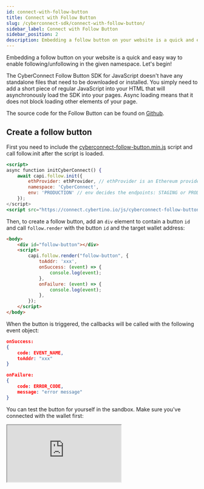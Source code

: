 ```yaml
---
id: connect-with-follow-button
title: Connect with Follow Button
slug: /cyberconnect-sdk/connect-with-follow-button/
sidebar_label: Connect with Follow Button
sidebar_position: 2
description: Embedding a follow button on your website is a quick and easy way to enable following/unfollowing in the given namespace.
---
```


Embedding a follow button on your website is a quick and easy way to enable following/unfollowing in the given namespace. Let's begin!

The CyberConnect Follow Button SDK for JavaScript doesn't have any standalone files that need to be downloaded or installed. You simply need to add a short piece of regular JavaScript into your HTML that will asynchronously load the SDK into your pages. Async loading means that it does not block loading other elements of your page.

The source code for the Follow Button can be found on [Github](https://github.com/cyberconnecthq/follow-button).

## Create a follow button

First you need to include the [cyberconnect-follow-button.min.js](https://connect.cybertino.io/js/cyberconnect-follow-button.min.js) script and call follow.init after the script is loaded.

```jsx
<script>
async function initCyberConnect() {
    await capi.follow.init({
        ethProvider: ethProvider, // ethProvider is an Ethereum provider
	    namespace: 'CyberConnect',
	    env: 'PRODUCTION' // env decides the endpoints: STAGING or PRODUCTION (default)
    });
</script>
<script src="https://connect.cybertino.io/js/cyberconnect-follow-button.min.js" defer onload="initCyberConnect"></script>
```

Then, to create a follow button, add an `div` element to contain a button `id` and call `follow.render` with the button `id` and the target wallet address:

```html
<body>
    <div id="follow-button"></div>
    <script>
        capi.follow.render("follow-button", {
            toAddr: 'xxx',
            onSuccess: (event) => {
                console.log(event);
            },
            onFailure: (event) => {
                console.log(event);
            },
        });
    </script>
</body>
```

When the button is triggered, the callbacks will be called with the following event object:

```json
onSuccess:
{
    code: EVENT_NAME,
    toAddr: "xxx"
}

onFailure:
{
    code: ERROR_CODE,
    message: "error message"
}
```

You can test the button for yourself in the sandbox. Make sure you've connected with the wallet first:

<iframe src="https://codesandbox.io/embed/connect-with-follow-button-lujbw8?codemirror=1&fontsize=14&hidenavigation=0&theme=dark&runonclick=1&view=split"
    title="connect-with-follow-button"
    allow="accelerometer; ambient-light-sensor; camera; encrypted-media; geolocation; gyroscope; hid; microphone; midi; payment; usb; vr; xr-spatial-tracking"
    sandbox="allow-forms allow-modals allow-popups allow-presentation allow-same-origin allow-scripts"
></iframe>
